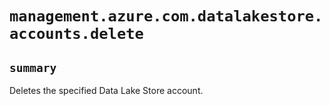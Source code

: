 # `management.azure.com.datalakestore.accounts.delete`

## `summary`
Deletes the specified Data Lake Store account.


